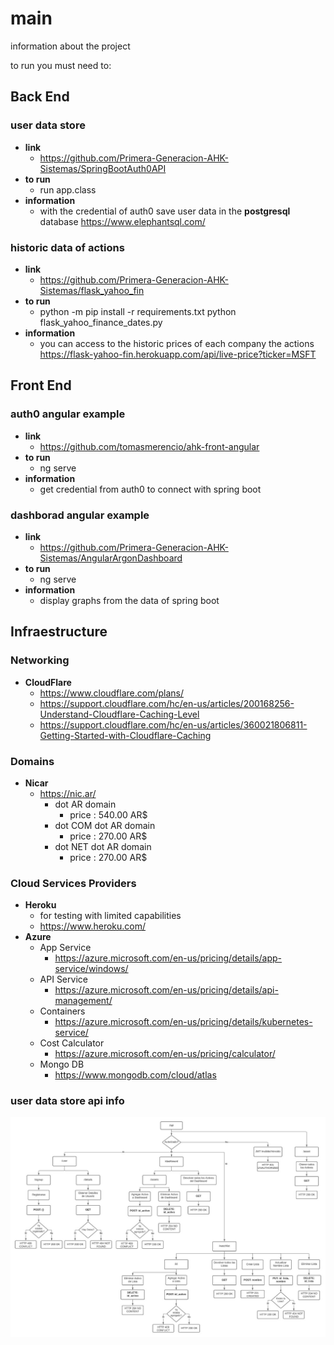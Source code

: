 # main
information about the project


to run you must need to:


## Back End

###  user data store
    
 - **link**
	 - https://github.com/Primera-Generacion-AHK-Sistemas/SpringBootAuth0API
 - **to run**
	 - run app.class
 - **information**
	 - with the credential of auth0 save user data in the **postgresql** database 
	https://www.elephantsql.com/

###  historic data of actions
    
 - **link**
	 - https://github.com/Primera-Generacion-AHK-Sistemas/flask_yahoo_fin
 - **to run**
	 - python -m pip install -r requirements.txt
            python flask_yahoo_finance_dates.py
 - **information**
	 - you can access to the historic prices of each company the actions 
            https://flask-yahoo-fin.herokuapp.com/api/live-price?ticker=MSFT


## Front End

### auth0 angular example
    
 - **link**
	 - https://github.com/tomasmerencio/ahk-front-angular
 - **to run**
	 - ng serve
 - **information**
	 - get credential from auth0 to connect with spring boot
     
### dashborad angular example
    
 - **link**
	 - https://github.com/Primera-Generacion-AHK-Sistemas/AngularArgonDashboard
 - **to run**
	 - ng serve
 - **information**
	 - display graphs from the data of spring boot

## Infraestructure

### Networking

 - **CloudFlare**
	 - https://www.cloudflare.com/plans/
	 - https://support.cloudflare.com/hc/en-us/articles/200168256-Understand-Cloudflare-Caching-Level
	 - https://support.cloudflare.com/hc/en-us/articles/360021806811-Getting-Started-with-Cloudflare-Caching
     
### Domains
 - **Nicar**
   - https://nic.ar/
     - dot AR domain 
       - price : 540.00 AR$
     - dot COM dot AR domain 
       - price : 270.00 AR$
     - dot NET dot AR domain 
       - price : 270.00 AR$


### Cloud Services Providers
 - **Heroku**
   - for testing with limited capabilities
   - https://www.heroku.com/ 
 - **Azure**
   - App Service
     - https://azure.microsoft.com/en-us/pricing/details/app-service/windows/
   - API Service
     - https://azure.microsoft.com/en-us/pricing/details/api-management/
   - Containers
     - https://azure.microsoft.com/en-us/pricing/details/kubernetes-service/
   - Cost Calculator
     - https://azure.microsoft.com/en-us/pricing/calculator/
   - Mongo DB
     - https://www.mongodb.com/cloud/atlas

### user data store api info
![](Imagenes/RequestsSpringBoot.jpeg)

